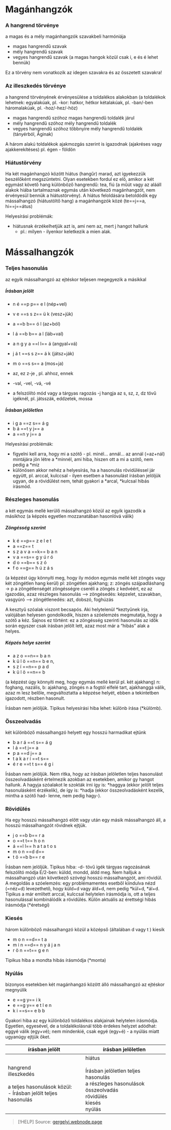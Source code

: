# Magánhangzók

### A hangrend törvénye

a magas és a mély magánhangzók szavakbeli harmóniája
- magas hangrendű szavak
- mély hangrendű szavak
- vegyes hangrendű szavak (a magas hangok közül csak i, e és é lehet bennük)

Ez a törvény nem vonatkozik az idegen szavakra és az összetett szavakra!

### Az illeszkedés törvénye

a hangrend törvényének érvényesülése a toldalékos alakokban
(a toldalékok lehetnek: egyalakúak, pl. -kor: hatkor, hétkor kétalakúak, pl. -ban/-ben háromalakúak, pl. -hoz/-hez/-höz)

- magas hangrendű szóhoz magas hangrendű toldalék járul
- mély hangrendű szóhoz mély hangrendű toldalék
- vegyes hangrendű szóhoz többnyire mély hangrendű toldalék (tányérból, Áginak)

A három alakú toldalékok ajakmozgás szerint is igazodnak (ajakréses vagy ajakkerekítéses) pl. égen - földön

### Hiátustörvény

Ha két magánhangzó között hiátus (hangűr) marad, azt igyekezzük beszélőként megszüntetni. Olyan esetekben fordul ez elő, amikor a két egymást követő hang különböző hangrendű: tea, fiú (a műút vagy az alááll alakok hiába tartalmaznak egymás után következő magánhangzót, nem érvényesül bennük a hiátustörvény). A hiátus feloldására betoldódik egy mássalhangzó (hiátustöltő hang) a magánhangzók közé (te==j==a, hi==j==átus)

Helyesírási problémák:
- hiátusnak érzékelhetjük azt is, ami nem az, mert j hangot hallunk
	- pl.: milyen - ilyenkor keletkezik a mien alak.

# Mássalhangzók

### Teljes hasonulás

az egyik mássalhangzó az ejtéskor teljesen megegyezik a másikkal

##### Írásban jelölt

- n é ==p p== e l (nép+vel)
- v e ==s s z== ü k (vesz+jük)
- a ==b b== ó l (az+ból)
- l á ==b b== a l (láb+val)
- a n g y a ==l l== á (angyal+vá)
- j á t ==s s z== á k (játsz+ják)
- m o ==s s== a (mos+ja)

- az, ez z-je , pl. ahhoz, ennek
- -val, -vel, -vá, -vé
- a felszólító mód vagy a tárgyas ragozás -j hangja az s, sz, z, dz tövű igéknél, pl. játsszák, eddzetek, mossa

##### Írásban jelöletlen

- i g a ==z s== á g
- b á ==t y j== a
- a ==n y j== a

Helyesírási problémák:
- figyelni kell arra, hogy mi a szótő - pl. minél… annál… az annál (=az+nál) mintájára jön létre a \*minnél, ami hiba, hiszen ott a mi a szótő, nem pedig a \*miz
- különösen akkor nehéz a helyesírás, ha a hasonulás rövidüléssel jár együtt, pl. arccal, kulccsal - ilyen esetben a hasonulást írásban jelöljük ugyan, de a rövidülést nem, tehát gyakori a \*arcal, \*kulcsal hibás írásmód.

### Részleges hasonulás

a két egymás mellé kerülő mássalhangzó közül az egyik igazodik a másikhoz (a képzés egyetlen mozzanatában hasonlóvá válik)

##### Zöngésség szerint

- k é ==p== z e l e t
- a ==z== t
- s z a v a ==k== b a n
- v a ==s== g y ú r ó
- d o ==b== s z ó
- f o ==g== h ú z á s

(a képzést úgy könnyíti meg, hogy ily módon egymás mellé két zöngés vagy két zöngétlen hang kerül)
pl: zöngétlen ajakhang; z: zöngés szájpadláshang → p a zöngétlenségét zöngésségre cseréli a zöngés z kedvéért, ez az igazodás, azaz részleges hasonulás
—> zöngésedés: képzelet, szavakban, vasgyúró
—> zöngétlenedés: azt, dobszó, foghúzás

A kesztyű szóalak viszont becsapós. Aki helytelenül \*keztyűnek írja, valójában helyesen gondolkodik, hiszen a szóelemzés megmutatja, hogy a szótő a kéz. Sajnos ez történt: ez a zöngésség szerinti hasonulás az idők során egyszer csak írásban jelölt lett, azaz most már a “hibás” alak a helyes.

##### Képzés helye szerint

- a z o ==n== b a n
- k ü l ö ==n== b e n,
- s z í ==n== p a d
- k ü l ö ==n== b

(a képzést úgy könnyíti meg, hogy egymás mellé kerül pl. két ajakhang)
n: foghang, nazális, b: ajakhang, zöngés
n a fogtól elfelé tart, ajakhanggá válik, azaz m lesz belőle, megváltoztatta a képzése helyét, ebben a tekintetben igazodott, részben hasonult.

Írásban nem jelöljük. Tipikus helyesírási hiba lehet: különb írása (\*külömb). 

### Összeolvadás

két különböző mássalhangzó helyett egy hosszú harmadikat ejtünk

- b a r á ==t s== á g
- l á ==t j== a
- p a ==d j== a
- t a k a r í ==t s==
- é r e ==t t s== é g i

Írásban nem jelöljük.
Nem ritka, hogy az írásban jelöletlen teljes hasonulást összeolvadásként értelmezik azokban az esetekben, amikor gy hangot hallunk. A hagyja szóalakot le szokták írni így is: \*haggya (ekkor jelölt teljes hasonulásként érzékelik), de így is: \*hadja (ekkor összeolvadásként kezelik, mintha a szótő had- lenne, nem pedig hagy-).

### Rövidülés

Ha egy hosszú mássalhangzó előtt vagy után egy másik mássalhangzó áll, a hosszú mássalhangzót rövidnek ejtjük.

- j o ==b b== r a
- o ==t t== h o n
- á ==l l== h a t a t o s
- m o n ==d d==
- t ö ==b b== r e

Írásban nem jelöljük.
Tipikus hiba: -d- tövű igék tárgyas ragozásának felszólító módja E/2-ben:
	küldd, mondd, áldd meg. Nem halljuk a mássalhangzó után következő szóvégi hosszú mássalhangzót, ami rövidül. A megoldás a szóelemzés: egy problémamentes esetből kiindulva nézd (=néz+d) levezethető, hogy küld+d vagy áld+d, nem pedig \*kül+d, \*ál+d.
Tipikus a már említett arccal, kulccsal helytelen írásmódja is, ott a teljes hasonulással kombinálódik a rövidülés.
Külön aktuális az érettségi hibás írásmódja (\*éretségi)

### Kiesés

három különböző mássalhangzó közül a középső (általában d vagy t ) kiesik

- m o n ==d== t a
- m i n ==d== n y á j a n
- r ö n ==t== g e n

Tipikus hiba a mondta hibás írásmódja (\*monta)

### Nyúlás

bizonyos esetekben két magánhangzó között álló mássalhangzó az ejtéskor megnyúlik  

- e ==g y== i k
- e ==g y== e t l e n
- k i ==s== e b b

Gyakori hiba az egy különböző toldalékos alakjainak helytelen írásmódja. Egyetlen, egyesével, de a toldalékolásnál több érdekes helyzet adódhat: eggyé válik (egy+vé); nem mindenkié, csak egyé (egy+é) - a nyúlás miatt ugyanúgy ejtjük őket. 

| írásban jelölt                                                                                  | írásban jelöletlen                                                                                                            |
| ----------------------------------------------------------------------------------------------- | ----------------------------------------------------------------------------------------------------------------------------- |
| hangrend<br>illeszkedés<br><br>a teljes hasonulások közül:<br>- Írásban jelölt teljes hasonulás | hiátus<br><br>Írásban jelöletlen teljes hasonulás<br>a részleges hasonulások<br>összeolvadás<br>rövidülés<br>kiesés<br>nyúlás |

> [!HELP] Source: [gergelyi.webnode.page](https://gergelyi.webnode.page/news/a-hangkapcsolódási-szabályosságok-típusai-és-a-helyesírás-összefüggése/)
